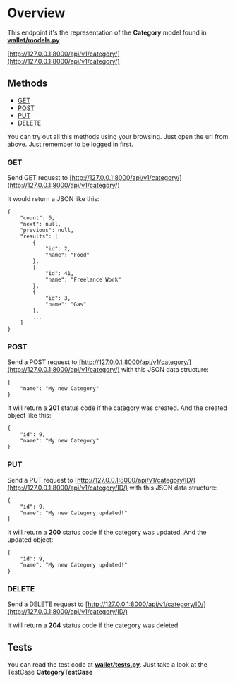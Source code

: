 # Overview

This endpoint it's the representation of the **Category** model found in **[wallet/models.py](https://github.com/gdi3d/my_wallet/blob/master/wallet/models.py)**

[http://127.0.0.1:8000/api/v1/category/](http://127.0.0.1:8000/api/v1/category/)

## Methods

* [GET](#get)
* [POST](#post)
* [PUT](#put)
* [DELETE](#delete)

You can try out all this methods using your browsing. Just open the url from above. Just remember to be logged in first.

### GET

Send GET request to [http://127.0.0.1:8000/api/v1/category/](http://127.0.0.1:8000/api/v1/category/)

It would return a JSON like this:

```
{
    "count": 6, 
    "next": null, 
    "previous": null, 
    "results": [
        {
            "id": 2, 
            "name": "Food"
        }, 
        {
            "id": 41, 
            "name": "Freelance Work"
        }, 
        {
            "id": 3, 
            "name": "Gas"
        }, 
        ...
    ]
}
```

### POST

Send a POST request to [http://127.0.0.1:8000/api/v1/category/](http://127.0.0.1:8000/api/v1/category/) with this JSON data structure:

```
{
    "name": "My new Category"
}
```

It will return a **201** status code if the category was created. And the created object like this:

```
{
	"id": 9,
    "name": "My new Category"
}
```

### PUT

Send a PUT request to [http://127.0.0.1:8000/api/v1/category/ID/](http://127.0.0.1:8000/api/v1/category/ID/) with this JSON data structure:

```
{
	"id": 9,
    "name": "My new Category updated!"
}
```

It will return a **200** status code if the category was updated. And the updated object:

```
{
	"id": 9,
    "name": "My new Category updated!"
}
```

### DELETE

Send a DELETE request to [http://127.0.0.1:8000/api/v1/category/ID/](http://127.0.0.1:8000/api/v1/category/ID/)

It will return a **204** status code if the category was deleted

## Tests

You can read the test code at **[wallet/tests.py](https://github.com/gdi3d/my_wallet/blob/master/wallet/tests.py)**. Just take a look at the TestCase **CategoryTestCase**
